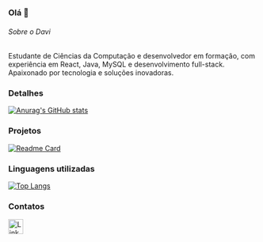 ### Olá 👋

###### Sobre o Davi
Estudante de Ciências da Computação e desenvolvedor em formação, com experiência em React, Java, MySQL e desenvolvimento full-stack. Apaixonado por tecnologia e soluções inovadoras.

### Detalhes

[![Anurag's GitHub stats](https://github-readme-stats.vercel.app/api?username=Davziinn&show_icons=true&theme=dark)](https://github.com/anuraghazra/github-readme-stats)

### Projetos

[![Readme Card](https://github-readme-stats.vercel.app/api/pin/?username=Davziinn&repo=eFood&theme=dark)](https://github.com/davigithub/eFood)

### Linguagens utilizadas

[![Top Langs](https://github-readme-stats.vercel.app/api/top-langs/?username=Davziinn&layout=compact)](https://github.com/anuraghazra/github-readme-stats)

### Contatos

[<img src='https://img.shields.io/badge/LinkedIn-0077B5?style=for-the-badge&logo=linkedin&logoColor=white' alt='Linkedin' height='30'>]([https://www.linkedin.com/in/davi/](https://www.linkedin.com/in/davi-menezes-dev/))
